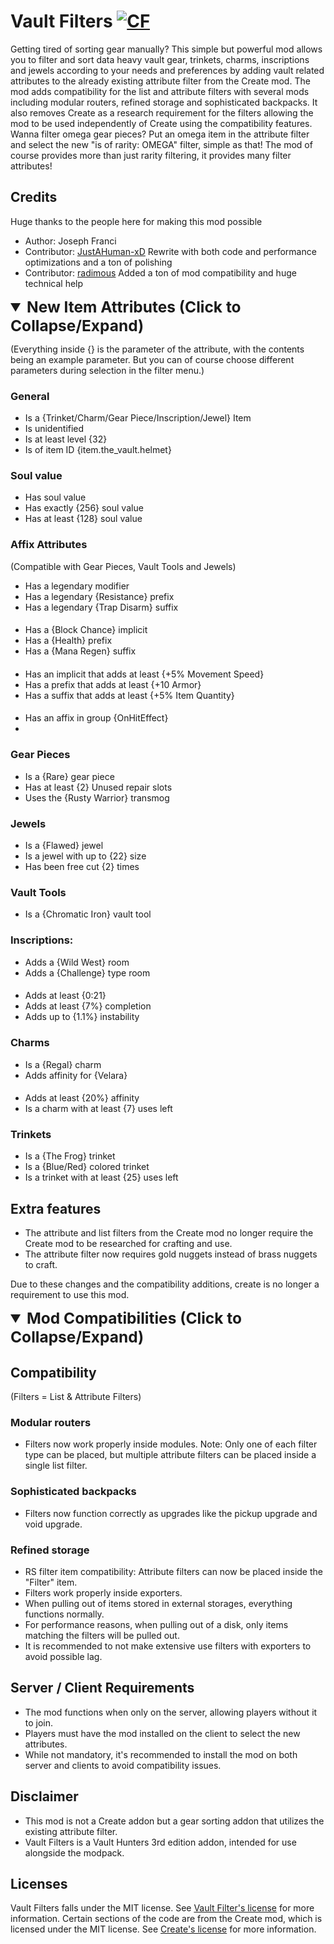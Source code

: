 # Vault Filters <a href="https://www.curseforge.com/minecraft/mc-mods/vault-filters"><img src="http://cf.way2muchnoise.eu/952507.svg" alt="CF"></a>
Getting tired of sorting gear manually? This simple but powerful mod allows you to filter and sort data heavy vault gear,
trinkets, charms, inscriptions and jewels according to your needs and preferences by adding vault related attributes to
the already existing attribute filter from the Create mod. The mod adds compatibility for the list and attribute filters
with several mods including modular routers, refined storage and sophisticated backpacks. It also removes Create as a
research requirement for the filters allowing the mod to be used independently of Create using the compatibility features.
Wanna filter omega gear pieces? Put an omega item in the attribute filter and select the new "is of rarity: OMEGA" filter,
simple as that! The mod of course provides more than just rarity filtering, it provides many filter attributes!

## Credits
Huge thanks to the people here for making this mod possible
- Author: Joseph Franci
- Contributor: [JustAHuman-xD](https://github.com/JustAHuman-xD)
Rewrite with both code and performance optimizations and a ton of polishing
- Contributor: [radimous](https://github.com/radimous)
Added a ton of mod compatibility and huge technical help

<details open>
<summary style="font-size: 1.75em; font-weight: bold">
New Item Attributes (Click to Collapse/Expand)
</summary>

(Everything inside {} is the parameter of the attribute, with the contents being an example parameter.
But you can of course choose different parameters during selection in the filter menu.)

### General
- Is a {Trinket/Charm/Gear Piece/Inscription/Jewel} Item
- Is unidentified
- Is at least level {32}
- Is of item ID {item.the_vault.helmet}

### Soul value
- Has soul value
- Has exactly {256} soul value
- Has at least {128} soul value

### Affix Attributes
(Compatible with Gear Pieces, Vault Tools and Jewels)
- Has a legendary modifier
- Has a legendary {Resistance} prefix
- Has a legendary {Trap Disarm} suffix
####
- Has a {Block Chance} implicit
- Has a {Health} prefix
- Has a {Mana Regen} suffix
####
- Has an implicit that adds at least {+5% Movement Speed}
- Has a prefix that adds at least {+10 Armor}
- Has a suffix that adds at least {+5% Item Quantity}
####
- Has an affix in group {OnHitEffect}
- 
### Gear Pieces
- Is a {Rare} gear piece
- Has at least {2} Unused repair slots
- Uses the {Rusty Warrior} transmog

### Jewels
- Is a {Flawed} jewel
- Is a jewel with up to {22} size
- Has been free cut {2} times

### Vault Tools
- Is a {Chromatic Iron} vault tool

### Inscriptions:
- Adds a {Wild West} room
- Adds a {Challenge} type room
####
- Adds at least {0:21}
- Adds at least {7%} completion
- Adds up to {1.1%} instability


### Charms
- Is a {Regal} charm
- Adds affinity for {Velara}
####
- Adds at least {20%} affinity
- Is a charm with at least {7} uses left

### Trinkets
- Is a {The Frog} trinket
- Is a {Blue/Red} colored trinket
- Is a trinket with at least {25} uses left
</details>

## Extra features
- The attribute and list filters from the Create mod no longer require the Create mod to be researched for crafting and use.
- The attribute filter now requires gold nuggets instead of brass nuggets to craft.

Due to these changes and the compatibility additions, create is no longer a requirement to use this mod.

<details open>
<summary style="font-size: 1.75em; font-weight: bold">
Mod Compatibilities (Click to Collapse/Expand)
</summary>

## Compatibility

(Filters = List & Attribute Filters)

### Modular routers
- Filters now work properly inside modules. Note: Only one of each filter type can be placed, but multiple attribute filters can be placed inside a single list filter.

### Sophisticated backpacks
- Filters now function correctly as upgrades like the pickup upgrade and void upgrade.

### Refined storage
- RS filter item compatibility: Attribute filters can now be placed inside the "Filter" item.
- Filters work properly inside exporters.
- When pulling out of items stored in external storages, everything functions normally.
- For performance reasons, when pulling out of a disk, only items matching the filters will be pulled out.
- It is recommended to not make extensive use filters with exporters to avoid possible lag.
</details>

## Server / Client Requirements
- The mod functions when only on the server, allowing players without it to join. 
- Players must have the mod installed on the client to select the new attributes. 
- While not mandatory, it's recommended to install the mod on both server and clients to avoid compatibility issues.

## Disclaimer
- This mod is not a Create addon but a gear sorting addon that utilizes the existing attribute filter.
- Vault Filters is a Vault Hunters 3rd edition addon, intended for use alongside the modpack.

## Licenses
Vault Filters falls under the MIT license. See [Vault Filter's license]() for more information.
Certain sections of the code are from the Create mod, which is licensed under the MIT license. See [Create's license](https://github.com/Creators-of-Create/Create/blob/mc1.18/dev/LICENSE) for more information.